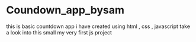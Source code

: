 # Coundown_app_bysam
this is basic countdown app i have created using html , css , javascript 
take a look into this small my very first js project 
